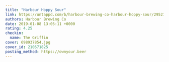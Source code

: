 ```yaml
---
title: "Harbour Hoppy Sour"
link: https://untappd.com/b/harbour-brewing-co-harbour-hoppy-sour/2952160
authors: Harbour Brewing Co
date: 2019-01-08 13:05:11 +0000
rating: 4.25
checkin:
  name: The Griffin
cover: 698937854.jpg
cover_id: 210571825
posting_method: https://ownyour.beer
---
```

